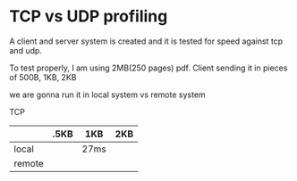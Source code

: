 # TCP vs UDP profiling

A client and server system is created and it is tested for speed against tcp and udp.

To test properly, I am using 2MB(250 pages) pdf. Client sending it in pieces of 500B, 1KB, 2KB

we are gonna run it in local system vs remote system


TCP

| | .5KB      | 1KB | 2KB |
|--------| ----------- | ----------- | -------- |
| local |       |   27ms     |   |
| remote |    |         |   |